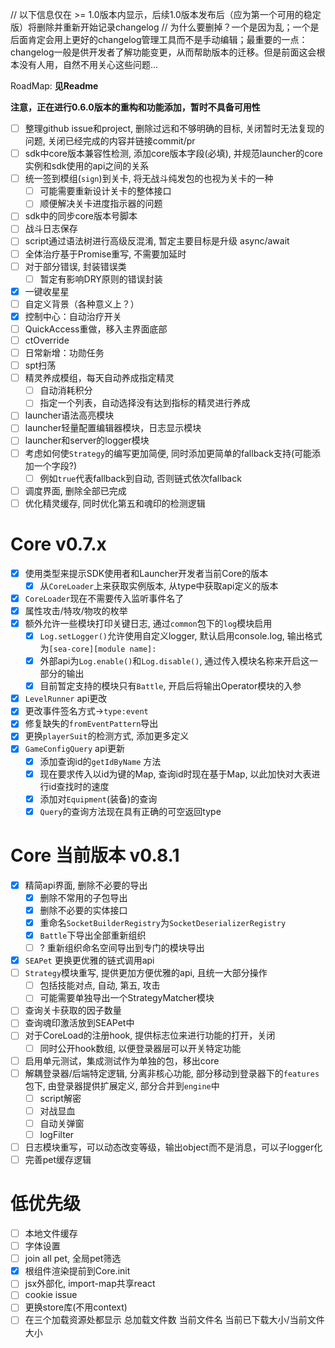 // 以下信息仅在 >= 1.0版本内显示，后续1.0版本发布后（应为第一个可用的稳定版）将删除并重新开始记录changelog
// 为什么要删掉？一个是因为乱；一个是后面肯定会用上更好的changelog管理工具而不是手动编辑；最重要的一点：changelog一般是供开发者了解功能变更，从而帮助版本的迁移。但是前面这会根本没有人用，自然不用关心这些问题...

RoadMap: **见Readme**

**注意，正在进行0.6.0版本的重构和功能添加，暂时不具备可用性**

- [ ] 整理github issue和project, 删除过远和不够明确的目标, 关闭暂时无法复现的问题, 关闭已经完成的内容并链接commit/pr
- [ ] sdk中core版本兼容性检测, 添加core版本字段(必填), 并规范launcher的core实例和sdk使用的api之间的关系
- [ ] 统一签到模组(`sign`)到关卡, 将无战斗纯发包的也视为关卡的一种
  - [ ] 可能需要重新设计关卡的整体接口
  - [ ] 顺便解决关卡进度指示器的问题
- [ ] sdk中的同步core版本号脚本
- [ ] 战斗日志保存
- [ ] script通过语法树进行高级反混淆, 暂定主要目标是升级 async/await
- [ ] 全体治疗基于Promise重写, 不需要加延时
- [ ] 对于部分错误, 封装错误类
  - [ ] 暂定有影响DRY原则的错误封装
- [x] 一键收星星
- [ ] 自定义背景（各种意义上？）
- [x] 控制中心：自动治疗开关
- [ ] QuickAccess重做，移入主界面底部
- [ ] ctOverride
- [ ] 日常新增：功勋任务
- [ ] spt扫荡
- [ ] 精灵养成模组，每天自动养成指定精灵
  - [ ] 自动消耗积分
  - [ ] 指定一个列表，自动选择没有达到指标的精灵进行养成
- [ ] launcher语法高亮模块
- [ ] launcher轻量配置编辑器模块，日志显示模块
- [ ] launcher和server的logger模块
- [ ] 考虑如何使`Strategy`的编写更加简便, 同时添加更简单的fallback支持(可能添加一个字段?)
  - [ ] 例如`true`代表fallback到自动, 否则链式依次fallback
- [ ] 调度界面, 删除全部已完成
- [ ] 优化精灵缓存, 同时优化第五和魂印的检测逻辑

# Core v0.7.x

- [x] 使用类型来提示SDK使用者和Launcher开发者当前Core的版本
  - [x] 从`CoreLoader`上来获取实例版本, 从type中获取api定义的版本
- [x] `CoreLoader`现在不需要传入监听事件名了
- [x] 属性攻击/特攻/物攻的枚举
- [x] 额外允许一些模块打印关键日志, 通过`common`包下的`log`模块启用
  - [x] `Log.setLogger()`允许使用自定义logger, 默认启用console.log, 输出格式为`[sea-core][module name]:`
  - [x] 外部api为`Log.enable()`和`Log.disable()`, 通过传入模块名称来开启这一部分的输出
  - [x] 目前暂定支持的模块只有`Battle`, 开启后将输出Operator模块的入参
- [x] `LevelRunner` api更改
- [x] 更改事件签名方式->`type:event`
- [x] 修复缺失的`fromEventPattern`导出
- [x] 更换`playerSuit`的检测方式, 添加更多定义
- [x] `GameConfigQuery` api更新
  - [x] 添加查询id的`getIdByName` 方法
  - [x] 现在要求传入以id为键的Map, 查询id时现在基于Map, 以此加快对大表进行id查找时的速度
  - [x] 添加对`Equipment`(装备)的查询
  - [x] `Query`的查询方法现在具有正确的可空返回type

# Core 当前版本 v0.8.1

- [x] 精简api界面, 删除不必要的导出
  - [x] 删除不常用的子包导出
  - [x] 删除不必要的实体接口
  - [x] 重命名`SocketBuilderRegistry`为`SocketDeserializerRegistry`
  - [x] `Battle`下导出全部重新组织
  - [ ] ? 重新组织命名空间导出到专门的模块导出
- [x] `SEAPet` 更换更优雅的链式调用api
- [ ] `Strategy`模块重写, 提供更加方便优雅的api, 且统一大部分操作
  - [ ] 包括技能对点, 自动, 第五, 攻击
  - [ ] 可能需要单独导出一个StrategyMatcher模块
- [ ] 查询关卡获取的因子数量
- [ ] 查询魂印激活放到SEAPet中
- [ ] 对于CoreLoad的注册hook, 提供标志位来进行功能的打开，关闭
  - [ ] 同时公开hook数组, 以便登录器层可以开关特定功能
- [ ] 启用单元测试，集成测试作为单独的包，移出core
- [ ] 解耦登录器/后端特定逻辑, 分离非核心功能, 部分移动到登录器下的`features`包下, 由登录器提供扩展定义, 部分合并到`engine`中
  - [ ] script解密
  - [ ] 对战显血
  - [ ] 自动关弹窗
  - [ ] logFilter
- [ ] 日志模块重写，可以动态改变等级，输出object而不是消息，可以子logger化
- [ ] 完善pet缓存逻辑

# 低优先级

- [ ] 本地文件缓存
- [ ] 字体设置
- [ ] join all pet, 全局pet筛选
- [x] 根组件渲染提前到Core.init
- [ ] jsx外部化, import-map共享react
- [ ] cookie issue
- [ ] 更换store库(不用context)
- [ ] 在三个加载资源处都显示 总加载文件数 当前文件名 当前已下载大小/当前文件大小
